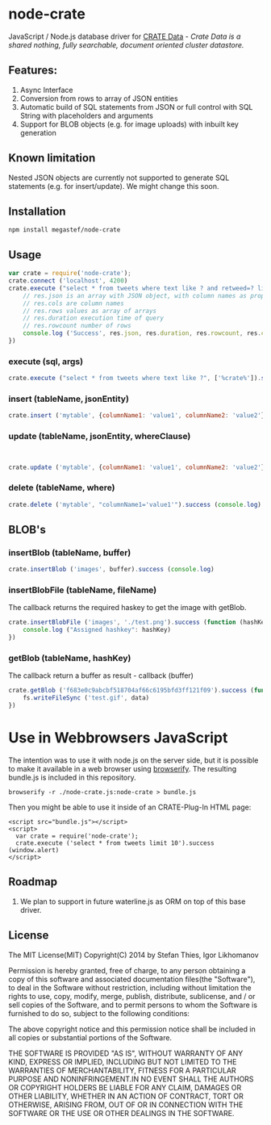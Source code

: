 node-crate
==========

JavaScript / Node.js database driver for [CRATE Data](http://www.crate.io) -
_Crate Data is a shared nothing, fully searchable, document oriented cluster datastore._


## Features: 
1. Async Interface
2. Conversion from rows to array of JSON entities
3. Automatic build of SQL statements from JSON or full control with SQL String with placeholders and arguments 
4. Support for BLOB objects (e.g. for image uploads) with inbuilt key generation

## Known limitation
Nested JSON objects are currently not supported to generate SQL statements (e.g. for insert/update).
We might change this soon. 



## Installation
```
npm install megastef/node-crate
```

## Usage

```js
var crate = require('node-crate');
crate.connect ('localhost', 4200)
crate.execute ("select * from tweets where text like ? and retweed=? limit 1", ['Frohe Ostern%', true]).success (function (res){
	// res.json is an array with JSON object, with column names as properties
	// res.cols are column names
	// res.rows values as array of arrays
	// res.duration execution time of query
	// res.rowcount number of rows
	console.log ('Success', res.json, res.duration, res.rowcount, res.cols, res.rows)
})

```
### execute (sql, args)
```js
crate.execute ("select * from tweets where text like ?", ['%crate%']).success (console.log).error(console.error) 
```
### insert (tableName, jsonEntity)

```js
crate.insert ('mytable', {columnName1: 'value1', columnName2: 'value2'}).success (console.log)
```
### update (tableName, jsonEntity, whereClause)
```js


crate.update ('mytable', {columnName1: 'value1', columnName2: 'value2'}, 'columnName3=5').success (console.log)
```
### delete (tableName, where)
```js
crate.delete ('mytable', "columnName1='value1'").success (console.log)
```

## BLOB's
### insertBlob (tableName, buffer)
```js
crate.insertBlob ('images', buffer).success (console.log)
```
### insertBlobFile (tableName, fileName)
The callback returns the required haskey to get the image with getBlob.

```js
crate.insertBlobFile ('images', './test.png').success (function (hashKey) {
    console.log ("Assigned hashkey": hashKey)
})
```
### getBlob (tableName, hashKey)
The callback return a buffer as result - callback (buffer)
```js
crate.getBlob ('f683e0c9abcbf518704af66c6195bfd3ff121f09').success (function (data) {
  	fs.writeFileSync ('test.gif', data)
})
```

# Use in Webbrowsers JavaScript

The intention was to use it with node.js on the server side, but it is possible to make it available in a web browser using [browserify](https://github.com/substack/node-browserify). 
The resulting bundle.js is included in this repository.

```
browserify -r ./node-crate.js:node-crate > bundle.js
```
Then you might be able to use it inside of an CRATE-Plug-In HTML page: 

```
<script src="bundle.js"></script>
<script>
  var crate = require('node-crate');
  crate.execute ('select * from tweets limit 10').success (window.alert)
</script>
```

## Roadmap
1. We plan to support in future waterline.js as ORM on top of this base driver. 

## License

The MIT License(MIT)
Copyright(C) 2014 by Stefan Thies, Igor Likhomanov

Permission is hereby granted, free of charge, to any person obtaining a copy
of this software and associated documentation files(the "Software"), to deal
in the Software without restriction, including without limitation the rights
to use, copy, modify, merge, publish, distribute, sublicense, and / or sell
copies of the Software, and to permit persons to whom the Software is
furnished to do so, subject to the following conditions:

The above copyright notice and this permission notice shall be included in
all copies or substantial portions of the Software.

THE SOFTWARE IS PROVIDED "AS IS", WITHOUT WARRANTY OF ANY KIND, EXPRESS OR
IMPLIED, INCLUDING BUT NOT LIMITED TO THE WARRANTIES OF MERCHANTABILITY,
FITNESS FOR A PARTICULAR PURPOSE AND NONINFRINGEMENT.IN NO EVENT SHALL THE
AUTHORS OR COPYRIGHT HOLDERS BE LIABLE FOR ANY CLAIM, DAMAGES OR OTHER
LIABILITY, WHETHER IN AN ACTION OF CONTRACT, TORT OR OTHERWISE, ARISING FROM,
OUT OF OR IN CONNECTION WITH THE SOFTWARE OR THE USE OR OTHER DEALINGS IN
THE SOFTWARE.
